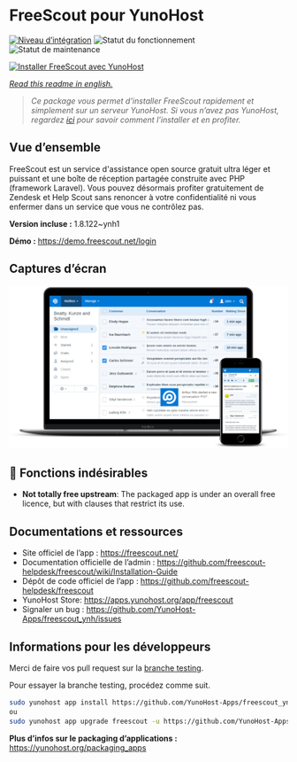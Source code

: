 <!--
N.B.: This README was automatically generated by https://github.com/YunoHost/apps/tree/master/tools/readme_generator
It shall NOT be edited by hand.
-->

# FreeScout pour YunoHost

[![Niveau d’intégration](https://dash.yunohost.org/integration/freescout.svg)](https://dash.yunohost.org/appci/app/freescout) ![Statut du fonctionnement](https://ci-apps.yunohost.org/ci/badges/freescout.status.svg) ![Statut de maintenance](https://ci-apps.yunohost.org/ci/badges/freescout.maintain.svg)

[![Installer FreeScout avec YunoHost](https://install-app.yunohost.org/install-with-yunohost.svg)](https://install-app.yunohost.org/?app=freescout)

*[Read this readme in english.](./README.md)*

> *Ce package vous permet d’installer FreeScout rapidement et simplement sur un serveur YunoHost.
Si vous n’avez pas YunoHost, regardez [ici](https://yunohost.org/#/install) pour savoir comment l’installer et en profiter.*

## Vue d’ensemble

FreeScout est un service d'assistance open source gratuit ultra léger et puissant et une boîte de réception partagée construite avec PHP (framework Laravel). Vous pouvez désormais profiter gratuitement de Zendesk et Help Scout sans renoncer à votre confidentialité ni vous enfermer dans un service que vous ne contrôlez pas.

**Version incluse :** 1.8.122~ynh1

**Démo :** https://demo.freescout.net/login

## Captures d’écran

![Capture d’écran de FreeScout](./doc/screenshots/screenshot.png)

## :red_circle: Fonctions indésirables

- **Not totally free upstream**: The packaged app is under an overall free licence, but with clauses that restrict its use.

## Documentations et ressources

* Site officiel de l’app : <https://freescout.net/>
* Documentation officielle de l’admin : <https://github.com/freescout-helpdesk/freescout/wiki/Installation-Guide>
* Dépôt de code officiel de l’app : <https://github.com/freescout-helpdesk/freescout>
* YunoHost Store: <https://apps.yunohost.org/app/freescout>
* Signaler un bug : <https://github.com/YunoHost-Apps/freescout_ynh/issues>

## Informations pour les développeurs

Merci de faire vos pull request sur la [branche testing](https://github.com/YunoHost-Apps/freescout_ynh/tree/testing).

Pour essayer la branche testing, procédez comme suit.

``` bash
sudo yunohost app install https://github.com/YunoHost-Apps/freescout_ynh/tree/testing --debug
ou
sudo yunohost app upgrade freescout -u https://github.com/YunoHost-Apps/freescout_ynh/tree/testing --debug
```

**Plus d’infos sur le packaging d’applications :** <https://yunohost.org/packaging_apps>